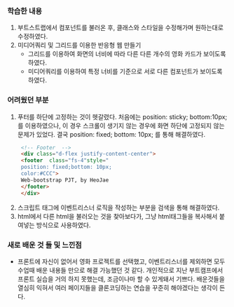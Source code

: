 ### 학습한 내용
1. 부트스트랩에서 컴포넌트를 불러온 후, 클래스와 스타일을 수정해가며 원하는대로 수정하였다.
2. 미디어쿼리 및 그리드를 이용한 반응형 웹 만들기
   - 그리드를 이용하여 화면의 너비에 따라 다른 다른 개수의 영화 카드가 보이도록 하였다.
   - 미디어쿼리를 이용하여 특정 너비를 기준으로 서로 다른 컴포넌트가 보이도록 하였다.
### 어려웠던 부분
1. 푸터를 하단에 고정하는 것이 헷갈렸다. 처음에는 position: sticky; bottom:10px;를 이용하였으나, 이 경우 스크롤이 생기지 않는 경우에 화면 하단에 고정되지 않는 문제가 있었다. 결국 position: fixed; bottom: 10px; 를 통해 해결하였다.
   ```html
    <!-- Footer  -->
    <div class="d-flex justify-content-center">
    <footer  class="fs-4"style="
    position: fixed;bottom: 10px;
    color:#CCC">
    Web-bootstrap PJT, by HeoJae
    </footer>
    </div>
   ```
2. 스크립트 태그에 이벤트리스너 로직을 작성하는 부분을 검색을 통해 해결하였다.
3. html에서 다른 html을 불러오는 것을 찾아보다가, 그냥 html태그들을 복사해서 붙여넣는 방식으로 사용하였다.
### 새로 배운 것 들 및 느낀점
- 프론트에 자신이 없어서 영화 프로젝트를 선택했고, 이벤트리스너를 제외하면 모두 수업때 배운 내용들 만으로 해결 가능했던 것 같다. 개인적으로 지난 부트캠프에서 프론트 실습을 거의 하지 못했는데, 조금이나마 할 수 있게돼서 기쁘다. 배운것들을 열심히 익혀서 여러 페이지들을 클론코딩하는 연습을 꾸준히 해야겠다는 생각이 든다.

